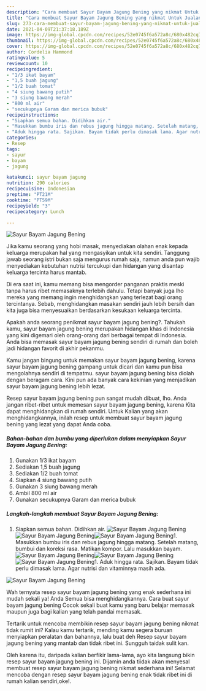 ```yaml
---
description: "Cara membuat Sayur Bayam Jagung Bening yang nikmat Untuk Jualan"
title: "Cara membuat Sayur Bayam Jagung Bening yang nikmat Untuk Jualan"
slug: 273-cara-membuat-sayur-bayam-jagung-bening-yang-nikmat-untuk-jualan
date: 2021-04-09T21:37:18.189Z
image: https://img-global.cpcdn.com/recipes/52e0745f6a572a8c/680x482cq70/sayur-bayam-jagung-bening-foto-resep-utama.jpg
thumbnail: https://img-global.cpcdn.com/recipes/52e0745f6a572a8c/680x482cq70/sayur-bayam-jagung-bening-foto-resep-utama.jpg
cover: https://img-global.cpcdn.com/recipes/52e0745f6a572a8c/680x482cq70/sayur-bayam-jagung-bening-foto-resep-utama.jpg
author: Cordelia Hammond
ratingvalue: 5
reviewcount: 10
recipeingredient:
- "1/3 ikat bayam"
- "1,5 buah jagung"
- "1/2 buah tomat"
- "4 siung bawang putih"
- "3 siung bawang merah"
- "800 ml air"
- "secukupnya Garam dan merica bubuk"
recipeinstructions:
- "Siapkan semua bahan. Didihkan air."
- "Masukkan bumbu iris dan rebus jagung hingga matang. Setelah matang, bumbui dan koreksi rasa. Matikan kompor. Lalu masukkan bayam."
- "Aduk hingga rata. Sajikan. Bayam tidak perlu dimasak lama. Agar nutrisi dan vitaminnya masih ada."
categories:
- Resep
tags:
- sayur
- bayam
- jagung

katakunci: sayur bayam jagung 
nutrition: 290 calories
recipecuisine: Indonesian
preptime: "PT21M"
cooktime: "PT59M"
recipeyield: "3"
recipecategory: Lunch

---
```



![Sayur Bayam Jagung Bening](https://img-global.cpcdn.com/recipes/52e0745f6a572a8c/680x482cq70/sayur-bayam-jagung-bening-foto-resep-utama.jpg)

Jika kamu seorang yang hobi masak, menyediakan olahan enak kepada keluarga merupakan hal yang mengasyikan untuk kita sendiri. Tanggung jawab seorang istri bukan saja mengurus rumah saja, namun anda pun wajib menyediakan kebutuhan nutrisi tercukupi dan hidangan yang disantap keluarga tercinta harus mantab.

Di era  saat ini, kamu memang bisa mengorder panganan praktis meski tanpa harus ribet memasaknya terlebih dahulu. Tetapi banyak juga lho mereka yang memang ingin menghidangkan yang terlezat bagi orang tercintanya. Sebab, menghidangkan masakan sendiri jauh lebih bersih dan kita juga bisa menyesuaikan berdasarkan kesukaan keluarga tercinta. 



Apakah anda seorang penikmat sayur bayam jagung bening?. Tahukah kamu, sayur bayam jagung bening merupakan hidangan khas di Indonesia yang kini digemari oleh orang-orang dari berbagai tempat di Indonesia. Anda bisa memasak sayur bayam jagung bening sendiri di rumah dan boleh jadi hidangan favorit di akhir pekanmu.

Kamu jangan bingung untuk memakan sayur bayam jagung bening, karena sayur bayam jagung bening gampang untuk dicari dan kamu pun bisa mengolahnya sendiri di tempatmu. sayur bayam jagung bening bisa diolah dengan beragam cara. Kini pun ada banyak cara kekinian yang menjadikan sayur bayam jagung bening lebih lezat.

Resep sayur bayam jagung bening pun sangat mudah dibuat, lho. Anda jangan ribet-ribet untuk memesan sayur bayam jagung bening, karena Kita dapat menghidangkan di rumah sendiri. Untuk Kalian yang akan menghidangkannya, inilah resep untuk membuat sayur bayam jagung bening yang lezat yang dapat Anda coba.

<!--inarticleads1-->

##### Bahan-bahan dan bumbu yang diperlukan dalam menyiapkan Sayur Bayam Jagung Bening:

1. Gunakan 1/3 ikat bayam
1. Sediakan 1,5 buah jagung
1. Sediakan 1/2 buah tomat
1. Siapkan 4 siung bawang putih
1. Gunakan 3 siung bawang merah
1. Ambil 800 ml air
1. Gunakan secukupnya Garam dan merica bubuk




<!--inarticleads2-->

##### Langkah-langkah membuat Sayur Bayam Jagung Bening:

1. Siapkan semua bahan. Didihkan air.
<img src="https://img-global.cpcdn.com/steps/b693375d96ceb771/160x128cq70/sayur-bayam-jagung-bening-langkah-memasak-1-foto.jpg" alt="Sayur Bayam Jagung Bening"><img src="https://img-global.cpcdn.com/steps/4938cd1643585741/160x128cq70/sayur-bayam-jagung-bening-langkah-memasak-1-foto.jpg" alt="Sayur Bayam Jagung Bening"><img src="https://img-global.cpcdn.com/steps/f86434dc9028608e/160x128cq70/sayur-bayam-jagung-bening-langkah-memasak-1-foto.jpg" alt="Sayur Bayam Jagung Bening">1. Masukkan bumbu iris dan rebus jagung hingga matang. Setelah matang, bumbui dan koreksi rasa. Matikan kompor. Lalu masukkan bayam.
<img src="https://img-global.cpcdn.com/steps/f8b07df1ec2de24a/160x128cq70/sayur-bayam-jagung-bening-langkah-memasak-2-foto.jpg" alt="Sayur Bayam Jagung Bening"><img src="https://img-global.cpcdn.com/steps/09365de353d66583/160x128cq70/sayur-bayam-jagung-bening-langkah-memasak-2-foto.jpg" alt="Sayur Bayam Jagung Bening"><img src="https://img-global.cpcdn.com/steps/aebcc05df3e6655c/160x128cq70/sayur-bayam-jagung-bening-langkah-memasak-2-foto.jpg" alt="Sayur Bayam Jagung Bening">1. Aduk hingga rata. Sajikan. Bayam tidak perlu dimasak lama. Agar nutrisi dan vitaminnya masih ada.
<img src="https://img-global.cpcdn.com/steps/8abe368aa1ee32d9/160x128cq70/sayur-bayam-jagung-bening-langkah-memasak-3-foto.jpg" alt="Sayur Bayam Jagung Bening">



Wah ternyata resep sayur bayam jagung bening yang enak sederhana ini mudah sekali ya! Anda Semua bisa menghidangkannya. Cara buat sayur bayam jagung bening Cocok sekali buat kamu yang baru belajar memasak maupun juga bagi kalian yang telah pandai memasak.

Tertarik untuk mencoba membikin resep sayur bayam jagung bening nikmat tidak rumit ini? Kalau kamu tertarik, mending kamu segera buruan menyiapkan peralatan dan bahannya, lalu buat deh Resep sayur bayam jagung bening yang mantab dan tidak ribet ini. Sungguh taidak sulit kan. 

Oleh karena itu, daripada kalian berfikir lama-lama, ayo kita langsung bikin resep sayur bayam jagung bening ini. Dijamin anda tiidak akan menyesal membuat resep sayur bayam jagung bening nikmat sederhana ini! Selamat mencoba dengan resep sayur bayam jagung bening enak tidak ribet ini di rumah kalian sendiri,oke!.

